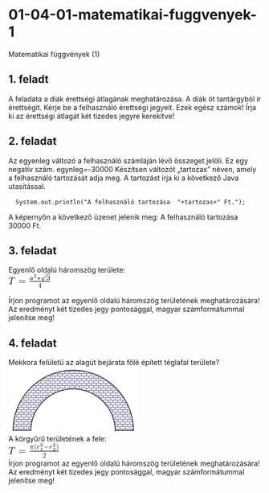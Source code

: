 # 01-04-01-matematikai-fuggvenyek-1
Matematikai függvények (1)
## 1. feladt  
A feladata a diák érettségi átlagának meghatározása. A diák öt tantárgyból ír érettségit. Kérje be a felhasználó érettségi jegyeit. Ezek egész számok!
Írja ki az érettségi átlagát két tizedes jegyre kerekítve! 
## 2. feladat  
Az egyenleg változó a felhasználó számláján lévő összeget jelöli. Ez egy negatív szám.
egynleg=-30000
Készítsen változót „tartozas” néven, amely a felhasználó tartozását adja meg.
A tartozást írja ki a következő Java utasítással.
  ```
    System.out.println("A felhasználó tartozása  "+tartozas+" Ft.");
  ```
  A képernyőn a következő üzenet jelenik meg: 
  A felhasználó tartozása 30000 Ft.
## 3. feladat  
Egyenlő oldalú háromszög területe:  
![Egynelő oldalú hárömszög](https://github.com/java-eclipse-introduction-tasks/01-04-01-matematikai-fuggvenyek-1/blob/main/egynelooldalu.png)  

Írjon programot az egyenlő oldalú háromszög területének meghatározására!  
Az eredményt két tizedes jegy pontosággal, magyar számformátummal jelenítse meg!  
## 4. feladat  
Mekkora felületű az alagút bejárata fölé épített téglafal területe?  
![Egynelő oldalú hárömszög](https://github.com/java-eclipse-introduction-tasks/01-04-01-matematikai-fuggvenyek-1/blob/main/alagut_bejarat.jpeg)  
A körgyűrű területének a fele:  
![Egynelő oldalú hárömszög](https://github.com/java-eclipse-introduction-tasks/01-04-01-matematikai-fuggvenyek-1/blob/main/alagut_bejarat_keplet.png)  
Írjon programot az egyenlő oldalú háromszög területének meghatározására!   
Az eredményt két tizedes jegy pontosággal, magyar számformátummal jelenítse meg!  
